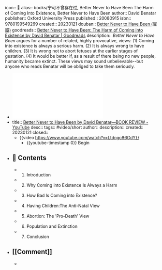 icon:: 📖
alias:: books/宁可不曾存在过, Better Never to Have Been The Harm of Coming Into Existence, Better Never to Have Been
author:: David Benatar
publisher:: Oxford University Press
published:: 20080915
isbn:: 9780199549269
created:: 20230121
douban:: [Better Never to Have Been (豆瓣)](https://book.douban.com/subject/4685115/)
goodreads:: [Better Never to Have Been: The Harm of Coming into Existence by David Benatar | Goodreads](https://www.goodreads.com/book/show/660518.Better_Never_to_Have_Been#?ref=nav_comm)
description:: *Better Never to Have Been* argues for a number of related, highly provocative, views: (1) Coming into existence is always a serious harm. (2) It is always wrong to have children. (3) It is wrong not to abort fetuses at the earlier stages of gestation. (4) It would be better if, as a result of there being no new people, humanity became extinct. These views may sound unbelievable--but anyone who reads Benatar will be obliged to take them seriously.

- ![better-never-to-have-been-the-harm-of-coming-into-existence.pdf](../assets/better-never-to-have-been-the-harm-of-coming-into-existence_1674274322218_0.pdf)
- title:: [Better Never to Have Been by David Benatar—BOOK REVIEW - YouTube](https://www.youtube.com/watch?v=Ltdngo86GdY)
  desc:: 
  tags:: #video/short
  author:: 
  description:: 
  created:: 20230121
  closed::
  - {{video https://www.youtube.com/watch?v=Ltdngo86GdY}}
    - {{youtube-timestamp 0}} Begin
- ## 📄 Contents
  - 1. Introduction
  - 2. Why Coming into Existence Is Always a Harm
  - 3. How Bad Is Coming into Existence?
  - 4. Having Children:The Anti-Natal View
  - 5. Abortion: The 'Pro-Death' View
  - 6. Population and Extinction
  - 7. Conclusion
- ## [[Comment]]
  -